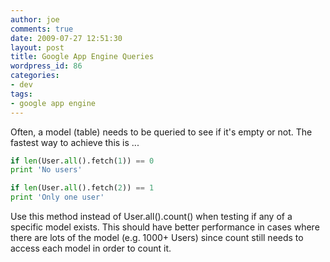 ```yaml
---
author: joe
comments: true
date: 2009-07-27 12:51:30
layout: post
title: Google App Engine Queries
wordpress_id: 86
categories:
- dev
tags:
- google app engine
---
```


Often, a model (table) needs to be queried to see if it's empty or not. The fastest way to achieve this is ...

```python
if len(User.all().fetch(1)) == 0
print 'No users'

if len(User.all().fetch(2)) == 1
print 'Only one user'
```

Use this method instead of User.all().count() when testing if any of a specific model exists. This should have better performance in cases where there are lots of the model (e.g. 1000+ Users) since count still needs to access each model in order to count it.

